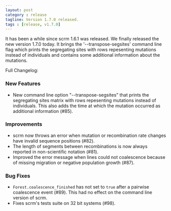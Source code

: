 ```yaml
---
layout: post
category : release
tagline: Version 1.7.0 released.
tags : [release, v1.7.0]
---
```


It has been a while since scrm 1.6.1 was released. We finally released the new
version 1.7.0 today. It brings the '--transpose-segsites' command line flag
which prints the segregating sites with rows repesenting mutations instead
of individuals and contains some additional information about the mutations.

Full Changelog:

### New Features
+ New command line option "--transpose-segsites" that prints the segregating
  sites matrix with rows repesenting mutations instead of individuals. This
  also adds the time at which the mutation occurred as additional information
  (#85).

### Improvements
+ scrm now throws an error when mutation or recombination rate changes
  have invalid sequence positions (#82).
+ The length of segments between recombinations is now always reported
  in non-scientific notation (#81).
+ Improved the error message when lines could not coalescence because
  of missing migration or negative population growth (#87).

### Bug Fixes
+ `Forest.coalescence_finished` has not set to `true` after a pairwise
  coalescence event (#89). This had no effect on the command line version
  of scrm.
+ Fixes scrm's tests suite on 32 bit systems (#98).


